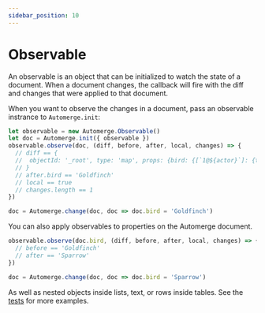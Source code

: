 ```yaml
---
sidebar_position: 10
---
```


# Observable

An observable is an object that can be initialized to watch the state of a
document. When a document changes, the callback will fire with the diff and
changes that were applied to that document.

When you want to observe the changes in a document, pass an observable instrance to `Automerge.init`:

```js
let observable = new Automerge.Observable()
let doc = Automerge.init({ observable })
observable.observe(doc, (diff, before, after, local, changes) => {
  // diff == {
  //  objectId: '_root', type: 'map', props: {bird: {[`1@${actor}`]: {type: 'value', value: 'Goldfinch'}}}
  // }
  // after.bird == 'Goldfinch'
  // local == true
  // changes.length == 1
})

doc = Automerge.change(doc, doc => doc.bird = 'Goldfinch')
```

You can also apply observables to properties on the Automerge document.
```js
observable.observe(doc.bird, (diff, before, after, local, changes) => {
  // before == 'Goldfinch'
  // after == 'Sparrow'
})

doc = Automerge.change(doc, doc => doc.bird = 'Sparrow')
```

As well as nested objects inside lists, text, or rows inside tables. See the [tests](https://github.com/automerge/automerge/blob/main/test/observable_test.js) for more examples.
